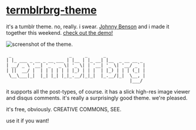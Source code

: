 [termblrbrg-theme](http://termblrbrg.tumblr.com/)
================

it's a tumblr theme. no, really. i swear. [Johnny Benson](https://github.com/johnnybenson) and i made it together this weekend. [check out the demo!](http://termblrbrg.tumblr.com/)

![screenshot of the theme.](http://i.imgur.com/jB16V.jpg "no. really.")

	 _                      _     _      _               
	| |_ ___ _ __ _ __ ___ | |__ | |_ __| |__  _ __ __ _ 
	| __/ _ \ '__| '_ ` _ \| '_ \| | '__| '_ \| '__/ _` |
	| ||  __/ |  | | | | | | |_) | | |  | |_) | | | (_| |
	 \__\___|_|  |_| |_| |_|_.__/|_|_|  |_.__/|_|  \__, |
	                                               |___/ 


it supports all the post-types, of course. it has a slick high-res image viewer and disqus comments. it's really a surprisingly good theme. we're pleased.

it's free, obviously. CREATIVE COMMONS, SEE.

use it if you want!
